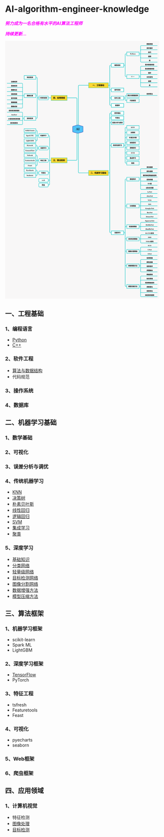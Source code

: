 # AI-algorithm-engineer-knowledge
<font color=Fuchsia> ***努力成为一名合格有水平的AI算法工程师*** </font>

<font color=Fuchsia> ***持续更新...*** </font>

![AI](https://github.com/ethan-sui/AI-algorithm-engineer-knowledge/blob/main/image/AI.png)

## 一、工程基础

### 1、编程语言
- [Python](/一、工程基础/编程语言/Python)
- [C++](/一、工程基础/编程语言/C++)
### 2、软件工程
- [算法与数据结构](/一、工程基础/软件工程/算法与数据结构)
- 代码规范
### 3、操作系统
### 4、数据库


## 二、机器学习基础
### 1、数学基础
### 2、可视化
### 3、误差分析与调优
### 4、传统机器学习
- [KNN](/二、机器学习基础/传统机器学习/1、KNN)
- [决策树](/二、机器学习基础/传统机器学习/2、决策树)
- [朴素贝叶斯](/二、机器学习基础/传统机器学习/3、朴素贝叶斯)
- [线性回归](/二、机器学习基础/传统机器学习/4、线性回归)
- [逻辑回归](/二、机器学习基础/传统机器学习/5、逻辑回归)
- [SVM](/二、机器学习基础/传统机器学习/6、SVM)
- [集成学习](/二、机器学习基础/传统机器学习/7、集成学习)
- [聚类](/二、机器学习基础/传统机器学习/8、聚类)
### 5、深度学习
- [基础知识](/二、机器学习基础/深度学习/1、基础知识)
- [分类网络](/二、机器学习基础/深度学习/2、分类网络)
- [轻量级网络](/二、机器学习基础/深度学习/3、轻量级网络)
- [目标检测网络](/二、机器学习基础/深度学习/4、目标检测网络)
- [图像分割网络](/二、机器学习基础/深度学习/5、图像分割网络)
- [数据增强方法](/二、机器学习基础/深度学习/6、数据增强方法)
- [模型压缩方法](/二、机器学习基础/深度学习/7、模型压缩方法)

## 三、算法框架
### 1、机器学习框架
- scikit-learn
- Spark ML
- LightGBM
### 2、深度学习框架
- [TensorFlow](/三、算法框架/深度学习框架/TensorFlow)
- PyTorch
### 3、特征工程
- tsfresh
- Featuretools
- Feast
### 4、可视化
- pyecharts
- seaborn
### 5、Web框架
### 6、爬虫框架

## 四、应用领域
### 1、计算机视觉
- 特征检测
- [图像处理](/四、应用领域/计算机视觉/图像处理)
- [目标检测](/四、应用领域/计算机视觉/目标检测)
